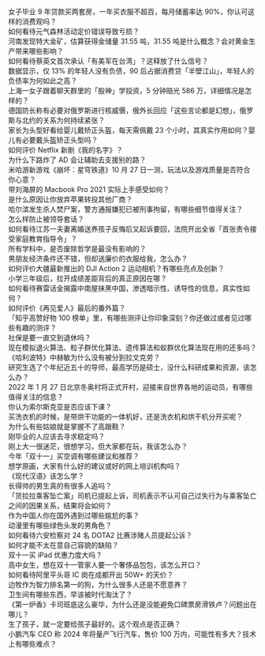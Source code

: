 女子毕业 9 年贷款买两套房，一年买衣服不超百，每月储蓄率达 90%，你认可这样的消费观吗？  
如何看待元气森林活动定价错误导致亏损？  
河南发现特大金矿，估算获得金储量 31.55 吨，31.55 吨是什么概念？会对黄金生产带来哪些影响？  
如何看待蔡英文首次承认「有美军在台湾」？这释放了什么信号？  
数据显示，仅 13% 的年轻人没有负债，90 后占据消费贷「半壁江山」，年轻人的负债率为何如此之高？  
上海一女子跟着聊天群里的「股神」学投资，5 分钟赔光 586 万，详细情况是怎样的？  
德国防长称有必要对俄罗斯进行核威慑，俄外长回应「这些言论都是幻想」，俄罗斯与北约的关系为何持续紧张？  
家长为头型好看给婴儿戴矫正头盔，每天需佩戴 23 个小时，其真实作用如何？婴儿有必要戴头盔矫正头型吗？  
如何评价 Netflix 新剧《我的名字》？  
为什么下路炸了 AD 会让辅助去支援别的路？  
米哈游新游戏《崩坏：星穹铁道》10 月 27 日一测，玩法以及游戏质量是否符合你心意？  
带刘海屏的 Macbook Pro 2021 实际上手感受如何？  
是什么原因让你放弃苹果转投其他厂商？  
哈尔滨发生杀人焚尸案，警方通报嫌犯已被刑事拘留，有哪些细节值得关注？  
怎么样防止被领导套话？  
如何看待江苏一夫妻离婚送养孩子反悔后又起诉要回，法院开出全省「首张责令接受家庭教育指导令」？  
所有学科中，是否废除哲学是最没有影响的？  
男朋友经济条件还不错，但却送廉价的衣服给我，怎么办？  
如何评价大疆最新推出的 DJI Action 2 运动相机？有哪些亮点及创新？  
小学三年级后，拉开成绩差距背后的真正原因在哪？  
如何看待赛雷话金揭露中南屋抹黑中国，渗透暗示性、诱导性的信息，真实性如何？  
如何评价《再见爱人》最后的番外篇？  
「知乎高赞好物 100 榜单」里，有哪些测评让你印象深刻？你还做过或者见过哪些有趣的测评？  
社保是要一直交到退休吗？  
现在模拟退火算法、粒子群优化算法、遗传算法和蚁群优化算法现在用的还多吗？  
《哈利波特》中赫敏为什么没有被分到拉文克劳？  
研究生选了个年纪近五十的导师，最高学历是硕士，没什么科研成果和资源，该怎么办？  
2022 年 1 月 27 日北京冬奥村将正式开村，迎接来自世界各地的运动员，有哪些值得关注的信息？  
你认为索尔斯克亚是否应该下课？  
买洗衣机的时候，是带烘干功能的一体机好，还是洗衣机和烘干机分开买呢？  
为什么有些姑娘就是掌握不了高跟鞋？  
刚毕业的人应该去寻求稳定吗？  
刚上大一很迷茫，很想学习，但大家都在玩，我该怎么办？  
今年「双十一」买空调有哪些建议和推荐？  
想学原画，大家有什么好的建议或好的网上培训机构吗？  
《现代汉语》该怎么学？  
长得帅的男生真的有很多人追吗？  
「货拉拉乘客坠亡案」司机已提起上诉，司机表示不认可自己过失行为与乘客坠亡之间的因果关系，结果将会如何？  
作为中国人你在国外遇到过哪些尴尬的事？  
动漫里有哪些绿色头发的男角色？  
如何看待六安检察对 24 名 DOTA2 比赛涉赌人员提起公诉？  
如何才能不太在意自己容貌的缺陷？  
双十一买 iPad 优惠力度大吗？  
高中女生，想在双十一管家人要一个奢侈品包包，该怎么开口？  
如何看待阿里平头哥 IC 岗在成都开出 50W+ 的天价？  
边牧作为智力排名第一的狗，为什么很多人还是不愿意养？  
卫生间有哪些东西，早该被时代淘汰了？  
《第一炉香》卡司班底这么豪华，为什么还是没能避免口碑票房滑铁卢？问题出在哪儿？  
生了孩子，就一定要给孩子最好的。这个观点是否正确？  
小鹏汽车 CEO 称 2024 年将量产飞行汽车，售价 100 万内，可能性有多大？技术上有哪些难点？  
